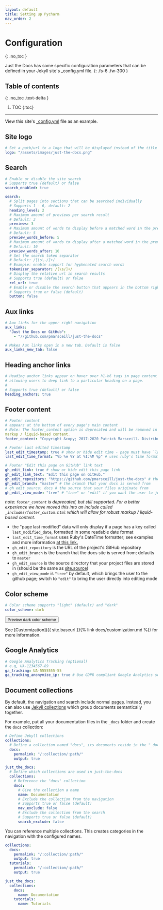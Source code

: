 ```yaml
---
layout: default
title: Setting up Pycharm
nav_order: 2
---
```


# Configuration
{: .no_toc }


Just the Docs has some specific configuration parameters that can be defined in your Jekyll site's _config.yml file.
{: .fs-6 .fw-300 }

## Table of contents
{: .no_toc .text-delta }

1. TOC
{:toc}

---


View this site's [_config.yml](https://github.com/pmarsceill/just-the-docs/tree/master/_config.yml) file as an example.


## Site logo

```yaml
# Set a path/url to a logo that will be displayed instead of the title
logo: "/assets/images/just-the-docs.png"
```

## Search

```yaml
# Enable or disable the site search
# Supports true (default) or false
search_enabled: true

search:
  # Split pages into sections that can be searched individually
  # Supports 1 - 6, default: 2
  heading_level: 2
  # Maximum amount of previews per search result
  # Default: 3
  previews: 3
  # Maximum amount of words to display before a matched word in the preview
  # Default: 5
  preview_words_before: 5
  # Maximum amount of words to display after a matched word in the preview
  # Default: 10
  preview_words_after: 10
  # Set the search token separator
  # Default: /[\s\-/]+/
  # Example: enable support for hyphenated search words
  tokenizer_separator: /[\s/]+/
  # Display the relative url in search results
  # Supports true (default) or false
  rel_url: true
  # Enable or disable the search button that appears in the bottom right corner of every page
  # Supports true or false (default)
  button: false
```

## Aux links

```yaml
# Aux links for the upper right navigation
aux_links:
  "Just the Docs on GitHub":
    - "//github.com/pmarsceill/just-the-docs"

# Makes Aux links open in a new tab. Default is false
aux_links_new_tab: false
```

## Heading anchor links

```yaml
# Heading anchor links appear on hover over h1-h6 tags in page content
# allowing users to deep link to a particular heading on a page.
#
# Supports true (default) or false
heading_anchors: true
```

## Footer content

```yaml
# Footer content
# appears at the bottom of every page's main content
# Note: The footer_content option is deprecated and will be removed in a future major release. Please use `_includes/footer_custom.html` for more robust
markup / liquid-based content.
footer_content: "Copyright &copy; 2017-2020 Patrick Marsceill. Distributed by an <a href=\"https://github.com/pmarsceill/just-the-docs/tree/master/LICENSE.txt\">MIT license.</a>"

# Footer last edited timestamp
last_edit_timestamp: true # show or hide edit time - page must have `last_modified_date` defined in the frontmatter
last_edit_time_format: "%b %e %Y at %I:%M %p" # uses ruby's time format: https://ruby-doc.org/stdlib-2.7.0/libdoc/time/rdoc/Time.html

# Footer "Edit this page on GitHub" link text
gh_edit_link: true # show or hide edit this page link
gh_edit_link_text: "Edit this page on GitHub."
gh_edit_repository: "https://github.com/pmarsceill/just-the-docs" # the github URL for your repo
gh_edit_branch: "master" # the branch that your docs is served from
# gh_edit_source: docs # the source that your files originate from
gh_edit_view_mode: "tree" # "tree" or "edit" if you want the user to jump into the editor immediately
```

_note: `footer_content` is deprecated, but still supported. For a better experience we have moved this into an include called `_includes/footer_custom.html` which will allow for robust markup / liquid-based content._

- the "page last modified" data will only display if a page has a key called `last_modified_date`, formatted in some readable date format
- `last_edit_time_format` uses Ruby's DateTime formatter; see examples and more information [at this link.](https://apidock.com/ruby/DateTime/strftime)
- `gh_edit_repository` is the URL of the project's GitHub repository
- `gh_edit_branch` is the branch that the docs site is served from; defaults to `master`
- `gh_edit_source` is the source directory that your project files are stored in (should be the same as [site.source](https://jekyllrb.com/docs/configuration/options/))
- `gh_edit_view_mode` is `"tree"` by default, which brings the user to the github page; switch to `"edit"` to bring the user directly into editing mode

## Color scheme

```yaml
# Color scheme supports "light" (default) and "dark"
color_scheme: dark
```
<button class="btn js-toggle-dark-mode">Preview dark color scheme</button>

<script>
const toggleDarkMode = document.querySelector('.js-toggle-dark-mode');

jtd.addEvent(toggleDarkMode, 'click', function(){
  if (jtd.getTheme() === 'dark') {
    jtd.setTheme('light');
    toggleDarkMode.textContent = 'Preview dark color scheme';
  } else {
    jtd.setTheme('dark');
    toggleDarkMode.textContent = 'Return to the light side';
  }
});
</script>

See [Customization]({{ site.baseurl }}{% link docs/customization.md %}) for more information.

## Google Analytics

```yaml
# Google Analytics Tracking (optional)
# e.g, UA-1234567-89
ga_tracking: UA-5555555-55
ga_tracking_anonymize_ip: true # Use GDPR compliant Google Analytics settings (true by default)
```

## Document collections

By default, the navigation and search include normal [pages](https://jekyllrb.com/docs/pages/).
Instead, you can also use [Jekyll collections](https://jekyllrb.com/docs/collections/) which group documents semantically together.

For example, put all your documentation files in the `_docs` folder and create the `docs` collection:
```yaml
# Define Jekyll collections
collections:
  # Define a collection named "docs", its documents reside in the "_docs" directory
  docs:
    permalink: "/:collection/:path/"
    output: true

just_the_docs:
  # Define which collections are used in just-the-docs
  collections:
    # Reference the "docs" collection
    docs:
      # Give the collection a name
      name: Documentation
      # Exclude the collection from the navigation
      # Supports true or false (default)
      nav_exclude: false
      # Exclude the collection from the search
      # Supports true or false (default)
      search_exclude: false
```

You can reference multiple collections.
This creates categories in the navigation with the configured names.
```yaml
collections:
  docs:
    permalink: "/:collection/:path/"
    output: true
  tutorials:
    permalink: "/:collection/:path/"
    output: true

just_the_docs:
  collections:
    docs:
      name: Documentation
    tutorials:
      name: Tutorials
```

